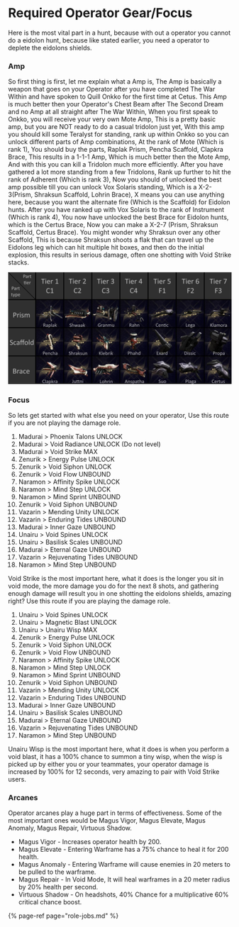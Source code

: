 # Required Operator Gear/Focus

Here is the most vital part in a hunt, because with out a operator you cannot do a eidolon hunt, because like stated earlier, you need a operator to deplete the eidolons shields.

### Amp

So first thing is first, let me explain what a Amp is, The Amp is basically a weapon that goes on your Operator after you have completed The War Within and have spoken to Quill Onkko for the first time at  Cetus. This Amp is much better then your Operator's Chest Beam after The Second Dream and no Amp at all straight after The War Within, When you first speak to Onkko, you will receive your very own Mote Amp, This is a pretty basic amp, but you are NOT ready to do a casual tridolon just yet, With this amp you should kill some Teralyst for standing, rank up within Onkko so you can unlock different parts of Amp combinations, At the rank of Mote \(Which is rank 1\), You should buy the parts, Raplak Prism, Pencha Scaffold, Clapkra Brace, This results in a 1-1-1 Amp, Which is much better then the Mote Amp, And with this you can kill a Tridolon much more efficiently. After you have gathered a lot more standing from a few Tridolons, Rank up further to hit the rank of Adherent \(Which is rank 3\), Now you should of unlocked the best amp possible till you can unlock Vox Solaris standing, Which is a X-2-3\(Prism, Shraksun Scaffold, Lohrin Brace\), X means you can use anything here, because you want the alternate fire \(Which is the Scaffold\) for Eidolon hunts. After you have ranked up with Vox Solaris to the rank of Instrument \(Which is rank 4\), You now have unlocked the best Brace for Eidolon hunts, which is the Certus Brace, Now you can make a X-2-7 \(Prism, Shraksun Scaffold, Certus Brace\). You might wonder why Shraksun over any other Scaffold, This is because Shraksun shoots a flak that can travel up the Eidolons leg which can hit multiple hit boxes, and then do the initial explosion, this results in serious damage, often one shotting with Void Strike stacks.

![](../../.gitbook/assets/image%20%2825%29.png)

### Focus

So lets get started with what else you need on your operator, Use this route if you are not playing the damage role.

1. Madurai &gt; Phoenix Talons UNLOCK 
2. Madurai &gt; Void Radiance UNLOCK \(Do not level\) 
3. Madurai &gt; Void Strike MAX 
4. Zenurik &gt; Energy Pulse UNLOCK 
5. Zenurik &gt; Void Siphon UNLOCK
6. Zenurik &gt; Void Flow UNBOUND
7. Naramon &gt; Affinity Spike UNLOCK
8. Naramon &gt; Mind Step UNLOCK
9. Naramon &gt; Mind Sprint UNBOUND
10. Zenurik &gt; Void Siphon UNBOUND
11. Vazarin &gt; Mending Unity UNLOCK
12. Vazarin &gt; Enduring Tides UNBOUND
13. Madurai &gt; Inner Gaze UNBOUND 
14. Unairu  &gt; Void Spines UNLOCK
15. Unairu  &gt; Basilisk Scales UNBOUND
16. Madurai &gt; Eternal Gaze UNBOUND 
17. Vazarin &gt; Rejuvenating Tides UNBOUND
18. Naramon &gt; Mind Step UNBOUND

Void Strike is the most important here, what it does is the longer you sit in void mode, the more damage you do for the next 8 shots, and gathering enough damage will result you in one shotting the eidolons shields, amazing right? Use this route if you are playing the damage role.

1. Unairu &gt; Void Spines UNLOCK 
2. Unairu &gt; Magnetic Blast UNLOCK 
3. Unairu &gt; Unairu Wisp MAX 
4. Zenurik &gt; Energy Pulse UNLOCK 
5. Zenurik &gt; Void Siphon UNLOCK
6. Zenurik &gt; Void Flow UNBOUND
7. Naramon &gt; Affinity Spike UNLOCK
8. Naramon &gt; Mind Step UNLOCK
9. Naramon &gt; Mind Sprint UNBOUND
10. Zenurik &gt; Void Siphon UNBOUND
11. Vazarin &gt; Mending Unity UNLOCK
12. Vazarin &gt; Enduring Tides UNBOUND
13. Madurai &gt; Inner Gaze UNBOUND 
14. Unairu  &gt; Basilisk Scales UNBOUND
15. Madurai &gt; Eternal Gaze UNBOUND 
16. Vazarin &gt; Rejuvenating Tides UNBOUND
17. Naramon &gt; Mind Step UNBOUND

Unairu Wisp is the most important here, what it does is when you perform a void blast, it has a 100% chance to summon a tiny wisp, when the wisp is picked up by either you or your teammates, your operator damage is increased by 100% for 12 seconds, very amazing to pair with Void Strike users.

### Arcanes

Operator arcanes play a huge part in terms of effectiveness. Some of the most important ones would be Magus Vigor, Magus Elevate, Magus Anomaly, Magus Repair, Virtuous Shadow.

* Magus Vigor - Increases operator health by 200.
* Magus Elevate - Entering Warframe has a 75% chance to heal it for 200 health.
* Magus Anomaly - Entering Warframe will cause enemies in 20 meters to be pulled to the warframe.
* Magus Repair - In Void Mode, It will heal warframes in a 20 meter radius by 20% health per second.
* Virtuous Shadow - On headshots, 40% Chance for a multiplicative 60% critical chance boost.

{% page-ref page="role-jobs.md" %}

